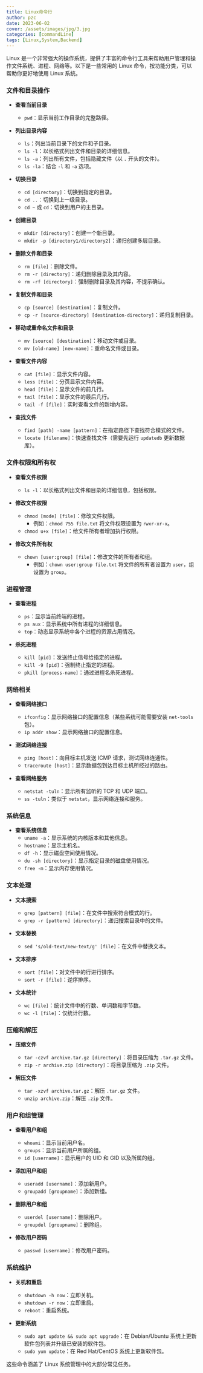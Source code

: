 ```yaml
---
title: Linux命令行
author: pzc
date: 2023-06-02
cover: /assets/images/jpg/3.jpg
categories: [commandLine]
tags: [Linux,System,Backend]
---
```

Linux 是一个非常强大的操作系统，提供了丰富的命令行工具来帮助用户管理和操作文件系统、进程、网络等。以下是一些常用的 Linux 命令，按功能分类，可以帮助你更好地使用 Linux 系统。

### 文件和目录操作

- **查看当前目录**
  - `pwd`：显示当前工作目录的完整路径。

- **列出目录内容**
  - `ls`：列出当前目录下的文件和子目录。
  - `ls -l`：以长格式列出文件和目录的详细信息。
  - `ls -a`：列出所有文件，包括隐藏文件（以 `.` 开头的文件）。
  - `ls -la`：结合 `-l` 和 `-a` 选项。

- **切换目录**
  - `cd [directory]`：切换到指定的目录。
  - `cd ..`：切换到上一级目录。
  - `cd ~` 或 `cd`：切换到用户的主目录。

- **创建目录**
  - `mkdir [directory]`：创建一个新目录。
  - `mkdir -p [directory1/directory2]`：递归创建多层目录。

- **删除文件和目录**
  - `rm [file]`：删除文件。
  - `rm -r [directory]`：递归删除目录及其内容。
  - `rm -rf [directory]`：强制删除目录及其内容，不提示确认。

- **复制文件和目录**
  - `cp [source] [destination]`：复制文件。
  - `cp -r [source-directory] [destination-directory]`：递归复制目录。

- **移动或重命名文件和目录**
  - `mv [source] [destination]`：移动文件或目录。
  - `mv [old-name] [new-name]`：重命名文件或目录。

- **查看文件内容**
  - `cat [file]`：显示文件内容。
  - `less [file]`：分页显示文件内容。
  - `head [file]`：显示文件的前几行。
  - `tail [file]`：显示文件的最后几行。
  - `tail -f [file]`：实时查看文件的新增内容。

- **查找文件**
  - `find [path] -name [pattern]`：在指定路径下查找符合模式的文件。
  - `locate [filename]`：快速查找文件（需要先运行 `updatedb` 更新数据库）。

### 文件权限和所有权

- **查看文件权限**
  - `ls -l`：以长格式列出文件和目录的详细信息，包括权限。

- **修改文件权限**
  - `chmod [mode] [file]`：修改文件权限。
    - 例如：`chmod 755 file.txt` 将文件权限设置为 `rwxr-xr-x`。
  - `chmod u+x [file]`：给文件所有者增加执行权限。

- **修改文件所有权**
  - `chown [user:group] [file]`：修改文件的所有者和组。
    - 例如：`chown user:group file.txt` 将文件的所有者设置为 `user`，组设置为 `group`。

### 进程管理

- **查看进程**
  - `ps`：显示当前终端的进程。
  - `ps aux`：显示系统中所有进程的详细信息。
  - `top`：动态显示系统中各个进程的资源占用情况。

- **杀死进程**
  - `kill [pid]`：发送终止信号给指定的进程。
  - `kill -9 [pid]`：强制终止指定的进程。
  - `pkill [process-name]`：通过进程名杀死进程。

### 网络相关

- **查看网络接口**
  - `ifconfig`：显示网络接口的配置信息（某些系统可能需要安装 `net-tools` 包）。
  - `ip addr show`：显示网络接口的配置信息。

- **测试网络连接**
  - `ping [host]`：向目标主机发送 ICMP 请求，测试网络连通性。
  - `traceroute [host]`：显示数据包到达目标主机所经过的路由。

- **查看网络服务**
  - `netstat -tuln`：显示所有监听的 TCP 和 UDP 端口。
  - `ss -tuln`：类似于 `netstat`，显示网络连接和服务。

### 系统信息

- **查看系统信息**
  - `uname -a`：显示系统的内核版本和其他信息。
  - `hostname`：显示主机名。
  - `df -h`：显示磁盘空间使用情况。
  - `du -sh [directory]`：显示指定目录的磁盘使用情况。
  - `free -m`：显示内存使用情况。

### 文本处理

- **文本搜索**
  - `grep [pattern] [file]`：在文件中搜索符合模式的行。
  - `grep -r [pattern] [directory]`：递归搜索目录中的文件。

- **文本替换**
  - `sed 's/old-text/new-text/g' [file]`：在文件中替换文本。

- **文本排序**
  - `sort [file]`：对文件中的行进行排序。
  - `sort -r [file]`：逆序排序。

- **文本统计**
  - `wc [file]`：统计文件中的行数、单词数和字节数。
  - `wc -l [file]`：仅统计行数。

### 压缩和解压

- **压缩文件**
  - `tar -czvf archive.tar.gz [directory]`：将目录压缩为 `.tar.gz` 文件。
  - `zip -r archive.zip [directory]`：将目录压缩为 `.zip` 文件。

- **解压文件**
  - `tar -xzvf archive.tar.gz`：解压 `.tar.gz` 文件。
  - `unzip archive.zip`：解压 `.zip` 文件。

### 用户和组管理

- **查看用户和组**
  - `whoami`：显示当前用户名。
  - `groups`：显示当前用户所属的组。
  - `id [username]`：显示用户的 UID 和 GID 以及所属的组。

- **添加用户和组**
  - `useradd [username]`：添加新用户。
  - `groupadd [groupname]`：添加新组。

- **删除用户和组**
  - `userdel [username]`：删除用户。
  - `groupdel [groupname]`：删除组。

- **修改用户密码**
  - `passwd [username]`：修改用户密码。

### 系统维护

- **关机和重启**
  - `shutdown -h now`：立即关机。
  - `shutdown -r now`：立即重启。
  - `reboot`：重启系统。

- **更新系统**
  - `sudo apt update && sudo apt upgrade`：在 Debian/Ubuntu 系统上更新软件包列表并升级已安装的软件包。
  - `sudo yum update`：在 Red Hat/CentOS 系统上更新软件包。

这些命令涵盖了 Linux 系统管理中的大部分常见任务。